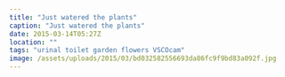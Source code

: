 ```yaml
---
title: "Just watered the plants"
caption: "Just watered the plants"
date: 2015-03-14T05:27Z
location: ""
tags: "urinal toilet garden flowers VSCOcam"
image: /assets/uploads/2015/03/bd032582556693da86fc9f9bd83a092f.jpg
---
```

